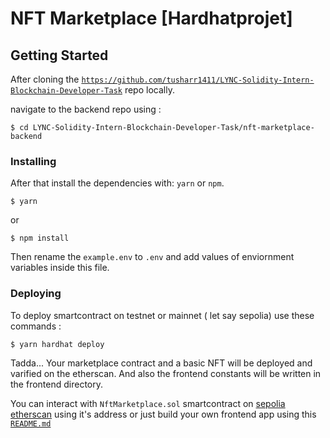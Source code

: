 
# NFT Marketplace [Hardhatprojet]

## Getting Started

After cloning the [`https://github.com/tusharr1411/LYNC-Solidity-Intern-Blockchain-Developer-Task`](https://github.com/tusharr1411/LYNC-Solidity-Intern-Blockchain-Developer-Task) repo locally.

navigate to the backend repo using : 

```
$ cd LYNC-Solidity-Intern-Blockchain-Developer-Task/nft-marketplace-backend
```


### Installing

After that install the dependencies with:  `yarn` or `npm`.

```
$ yarn
```
or 
```
$ npm install
```

Then rename the `example.env` to `.env` and add values of enviornment variables inside this file.

### Deploying

To deploy smartcontract on testnet or mainnet ( let say sepolia) use these commands :

```
$ yarn hardhat deploy
```

Tadda... Your marketplace contract and a basic NFT will be deployed and varified on the etherscan. And also the frontend constants will be written in the frontend directory.

You can interact with `NftMarketplace.sol` smartcontract on [sepolia etherscan](https://sepolia.etherscan.io/) using it's address or just build your own frontend app using this [`README.md`](https://github.com/tusharr1411/LYNC-Solidity-Intern-Blockchain-Developer-Task/blob/main/nft-marketplace-frontend/frontend-graph/README.md)

